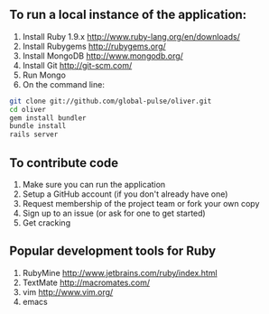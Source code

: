 
## To run a local instance of the application:
1. Install Ruby 1.9.x http://www.ruby-lang.org/en/downloads/
1. Install Rubygems http://rubygems.org/
1. Install MongoDB http://www.mongodb.org/
1. Install Git http://git-scm.com/
1. Run Mongo
1. On the command line:

```bash
git clone git://github.com/global-pulse/oliver.git
cd oliver
gem install bundler
bundle install
rails server
```

## To contribute code
1. Make sure you can run the application
1. Setup a GitHub account (if you don't already have one)
1. Request membership of the project team or fork your own copy
1. Sign up to an issue (or ask for one to get started)
1. Get cracking

## Popular development tools for Ruby
1. RubyMine http://www.jetbrains.com/ruby/index.html
1. TextMate http://macromates.com/
1. vim http://www.vim.org/
1. emacs
